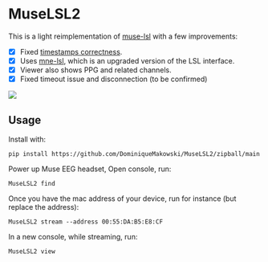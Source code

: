 # MuseLSL2

This is a light reimplementation of [muse-lsl](https://github.com/alexandrebarachant/muse-lsl/) with a few improvements:

- [x] Fixed [timestamps correctness](https://github.com/alexandrebarachant/muse-lsl/pull/197).
- [x] Uses [mne-lsl](https://github.com/mne-tools/mne-lsl), which is an upgraded version of the LSL interface.
- [x] Viewer also shows PPG and related channels.
- [x] Fixed timeout issue and disconnection (to be confirmed)

![](MuseLSL2_viewer.gif)

## Usage

Install with:

```
pip install https://github.com/DominiqueMakowski/MuseLSL2/zipball/main
```

Power up Muse EEG headset, Open console, run:

```
MuseLSL2 find
```

Once you have the mac address of your device, run for instance (but replace the address):

```
MuseLSL2 stream --address 00:55:DA:B5:E8:CF
```

In a new console, while streaming, run:

```
MuseLSL2 view
```